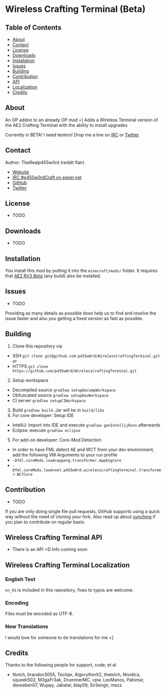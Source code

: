 # Wireless Crafting Terminal (Beta)

## Table of Contents

* [About](#about)
* [Contact](#contact)
* [License](#license)
* [Downloads](#downloads)
* [Installation](#installation)
* [Issues](#issues)
* [Building](#building)
* [Contribution](#contribution)
* [API](#wireless-crafting-terminal-api)
* [Localization](#wireless-crafting-terminal-localization)
* [Credits](#credits)

## About

An OP addon to an already OP mod =]
Adds a Wireless Terminal version of the AE2 Crafting Terminal with the ability to install upgrades

Currently in BETA! I need testers! Drop me a line on [IRC](#contact) or [Twitter](#contact)

## Contact

Author: TheRealp455w0rd (reddit flair)
* [Website](http://p455w0rd.net/mc/)
* [IRC #p455w0rdCraft on esper.net](http://webchat.esper.net/?channels=p455w0rdCraft&prompt=1)
* [GitHub](https://github.com/p455w0rd/WirelessCraftingTerminal)
* [Twitter](https://twitter.com/TheRealp455w0rd)

## License

* TODO

## Downloads

* TODO

## Installation

You install this mod by putting it into the `minecraft/mods/` folder. It requires that [AE2 RV3 Beta](http://ae-mod.info/Downloads/) (any build) also be installed.

## Issues

* TODO

Providing as many details as possible does help us to find and resolve the issue faster and also you getting a fixed version as fast as possible.

## Building

1. Clone this repository via 
  - SSH `git clone git@github.com:p455w0rd/WirelessCraftingTerminal.git` or 
  - HTTPS `git clone https://github.com/p455w0rd/WirelessCraftingTerminal.git`
2. Setup workspace 
  - Decompiled source `gradlew setupDecompWorkspace`
  - Obfuscated source `gradlew setupDevWorkspace`
  - CI server `gradlew setupCIWorkspace`
3. Build `gradlew build`. Jar will be in `build/libs`
4. For core developer: Setup IDE
  - IntelliJ: Import into IDE and execute `gradlew genIntellijRuns` afterwards
  - Eclipse: execute `gradlew eclipse`
5. For add-on developer: Core-Mod Detection
  - In order to have FML detect AE and WCT from your dev environment, add the following VM Arguments to your run profile
  - `-Dfml.coreMods.load=appeng.transformer.AppEngCore`
  - `-Dfml.coreMods.load=net.p455w0rd.wirelesscraftingterminal.transformer.WCTCore`

## Contribution

* TODO

If you are only doing single file pull requests, GitHub supports using a quick way without the need of cloning your fork. Also read up about [synching](https://help.github.com/articles/syncing-a-fork) if you plan to contribute on regular basis.

## Wireless Crafting Terminal API

* There is an API =D Info coming soon

## Wireless Crafting Terminal Localization

### English Text

`en_US` is included in this repository, fixes to typos are welcome.

### Encoding

Files must be encoded as UTF-8.

### New Translations

I would love for someone to do translations for me =]

## Credits

Thanks to the following people for support, code, et al
 
* Notch, brandon3055, Techjar, AlgorythmX2, thatsIch, Nividica, squeek502, M3gaFr3ak, DrummerMC, cpw, LexManos, Pahimar, diesieben07, Wuppy, Jabelar, blay09, SirSengir, mezz

